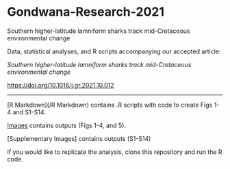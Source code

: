 # Gondwana-Research-2021
Southern higher-latitude lamniform sharks track mid-Cretaceous environmental change

Data, statistical analyses, and R scripts accompanying our accepted article:

*Southern higher-latitude lamniform sharks track mid-Cretaceous environmental change*

https://doi.org/10.1016/j.gr.2021.10.012

---------------------------------------------------------------------------------------

[R Markdown](/R Markdown) contains .R scripts with code to create Figs 1-4 and S1-S14. 

[Images](/Images) contains outputs (Figs 1-4, and 5).

[Supplementary Images] contains outputs (S1-S14)

If you would like to replicate the analysis, clone this repository and run the R code.
